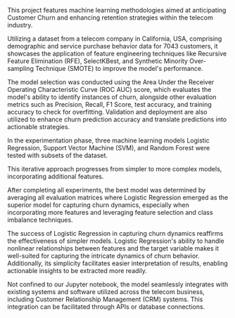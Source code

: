 This project features machine learning methodologies aimed at anticipating Customer Churn and enhancing retention strategies within the telecom industry. 

Utilizing a dataset from a telecom company in California, USA, comprising demographic and service purchase behavior data for 7043 customers, it showcases the application of feature engineering techniques like Recursive Feature Elimination (RFE), SelectKBest, and Synthetic Minority Over-sampling Technique (SMOTE) to improve the model's performance. 

The model selection was conducted using the Area Under the Receiver Operating Characteristic Curve (ROC AUC) score, which evaluates the model's ability to identify instances of churn, alongside other evaluation metrics such as Precision, Recall, F1 Score, test accuracy, and training accuracy to check for overfitting. Validation and deployment are also utilized to enhance churn prediction accuracy and translate predictions into actionable strategies.


In the experimentation phase, three machine learning models Logistic Regression, Support Vector Machine (SVM), and Random Forest were tested with subsets of the dataset. 

This iterative approach progresses from simpler to more complex models, incorporating additional features. 

After completing all experiments, the best model was determined by averaging all evaluation matrices where Logistic Regression emerged as the superior model for capturing churn dynamics, especially when incorporating more features and leveraging feature selection and class imbalance techniques.



The success of Logistic Regression in capturing churn dynamics reaffirms the effectiveness of simpler models. Logistic Regression's ability to handle nonlinear relationships between features and the target variable makes it well-suited for capturing the intricate dynamics of churn behavior. Additionally, its simplicity facilitates easier interpretation of results, enabling actionable insights to be extracted more readily.



Not confined to our Jupyter notebook, the model seamlessly integrates with existing systems and software utilized across the telecom business, including Customer Relationship Management (CRM) systems. This integration can be facilitated through APIs or database connections.
